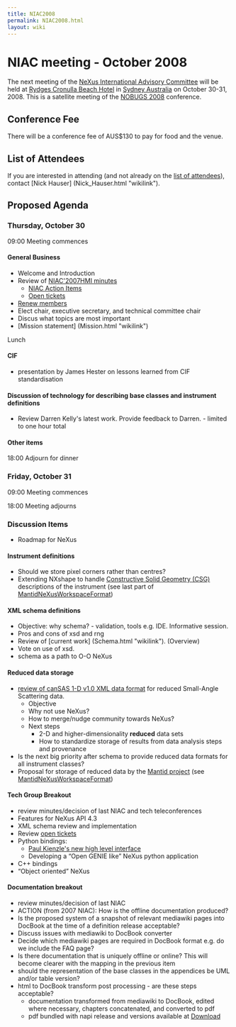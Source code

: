 ```yaml
---
title: NIAC2008
permalink: NIAC2008.html
layout: wiki
---
```

NIAC meeting - October 2008
===========================

The next meeting of the [NeXus International Advisory
Committee](NIAC.html "wikilink") will be held at [Rydges Cronulla Beach
Hotel](http://www.rydges.com/hotel/0/RNCRON/Rydges-Cronulla-Sydney.htm)
in [Sydney Australia](http://www.sydneyaustralia.com/en/) on October
30-31, 2008. This is a satellite meeting of the [NOBUGS
2008](http://www.nbi.ansto.gov.au/cgi-bin/nobugs2008/overview.ws3)
conference.

Conference Fee
--------------

There will be a conference fee of AUS$130 to pay for food and the venue.

List of Attendees
-----------------

If you are interested in attending (and not already on the [list of
attendees](NIAC2008_attendees.html "wikilink")), contact [Nick
Hauser] (Nick_Hauser.html "wikilink").

Proposed Agenda
---------------

### Thursday, October 30

09:00 Meeting commences

#### General Business

-   Welcome and Introduction
-   Review of [NIAC'2007HMI minutes](NIAC2007_Minutes.html "wikilink")
    -   [NIAC Action Items](NIACActionItems.html "wikilink")
    -   [Open tickets](http://trac.nexusformat.org/definitions/report/3)
-   [Renew members](Membership_Dates.html "wikilink")
-   Elect chair, executive secretary, and technical committee chair
-   Discus what topics are most important
-   [Mission statement] (Mission.html "wikilink")

Lunch

#### CIF

-   presentation by James Hester on lessons learned from CIF
    standardisation

#### Discussion of technology for describing base classes and instrument definitions

-   Review Darren Kelly's latest work. Provide feedback to Darren. -
    limited to one hour total

#### Other items

18:00 Adjourn for dinner

### Friday, October 31

09:00 Meeting commences

18:00 Meeting adjourns

### Discussion Items

-   Roadmap for NeXus

#### Instrument definitions

-   Should we store pixel corners rather than centres?
-   Extending NXshape to handle [Constructive Solid Geometry
    (CSG)](http://en.wikipedia.org/wiki/Constructive_solid_geometry)
    descriptions of the instrument (see last part of
    [MantidNeXusWorkspaceFormat](pdfs/MantidNexusWorkspaceFormat.pdf "wikilink"))

#### XML schema definitions

-   Objective: why schema? - validation, tools e.g. IDE. Informative
    session.
-   Pros and cons of xsd and rng
-   Review of [current work] (Schema.html "wikilink"). (Overview)
-   Vote on use of xsd.
-   schema as a path to O-O NeXus

#### Reduced data storage

-   [review of canSAS 1-D v1.0 XML data
    format](http://www.smallangles.net/wgwiki/index.php/cansas1d_documentation)
    for reduced Small-Angle Scattering data.
    -   Objective
    -   Why not use NeXus?
    -   How to merge/nudge community towards NeXus?
    -   Next steps
        -   2-D and higher-dimensionality **reduced** data sets
        -   How to standardize storage of results from data analysis
            steps and provenance
-   Is the next big priority after schema to provide reduced data
    formats for all instrument classes?
-   Proposal for storage of reduced data by the [Mantid
    project](http://www.mantidproject.org/) (see
    [MantidNeXusWorkspaceFormat](pdfs/MantidNexusWorkspaceFormat.pdf "wikilink"))

#### Tech Group Breakout

-   review minutes/decision of last NIAC and tech teleconferences
-   Features for NeXus API 4.3
-   XML schema review and implementation
-   Review [open tickets](http://trac.nexusformat.org/code/report/3)
-   Python bindings:
    -   [Paul Kienzle's new high level
        interface](http://lists.nexusformat.org/pipermail/nexus-developers/2008/000791.html)
    -   Developing a “Open GENIE like” NeXus python application
-   C++ bindings
-   “Object oriented” NeXus

#### Documentation breakout

-   review minutes/decision of last NIAC
-   ACTION (from 2007 NIAC): How is the offline documentation produced?
-   Is the proposed system of a snapshot of relevant mediawiki pages
    into DocBook at the time of a definition release acceptable?
-   Discuss issues with mediawiki to DocBook converter
-   Decide which mediawiki pages are required in DocBook format e.g. do
    we include the FAQ page?
-   Is there documentation that is uniquely offline or online? This will
    become clearer with the mapping in the previous item
-   should the representation of the base classes in the appendices be
    UML and/or table version?
-   html to DocBook transform post processing - are these steps
    acceptable?
    -   documentation transformed from mediawiki to DocBook, edited
        where necessary, chapters concatenated, and converted to pdf
    -   pdf bundled with napi release and versions available at
        [Download](Download.html "wikilink")

